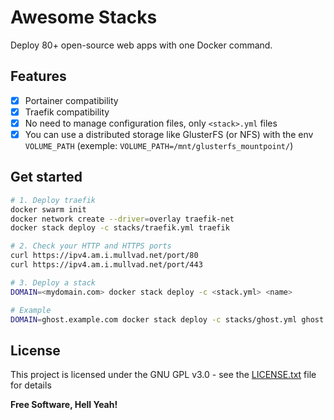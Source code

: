 # Awesome Stacks

Deploy 80+ open-source web apps with one Docker command.

## Features

- [x] Portainer compatibility
- [x] Traefik compatibility
- [x] No need to manage configuration files, only `<stack>.yml` files
- [x] You can use a distributed storage like GlusterFS (or NFS) with the env `VOLUME_PATH` (exemple: `VOLUME_PATH=/mnt/glusterfs_mountpoint/`)

## Get started

```bash
# 1. Deploy traefik
docker swarm init
docker network create --driver=overlay traefik-net
docker stack deploy -c stacks/traefik.yml traefik

# 2. Check your HTTP and HTTPS ports
curl https://ipv4.am.i.mullvad.net/port/80
curl https://ipv4.am.i.mullvad.net/port/443

# 3. Deploy a stack
DOMAIN=<mydomain.com> docker stack deploy -c <stack.yml> <name>

# Example
DOMAIN=ghost.example.com docker stack deploy -c stacks/ghost.yml ghost
```

## License

This project is licensed under the GNU GPL v3.0 - see the [LICENSE.txt](https://raw.githubusercontent.com/ethibox/awesome-stacks/master/LICENSE.txt) file for details

**Free Software, Hell Yeah!**
